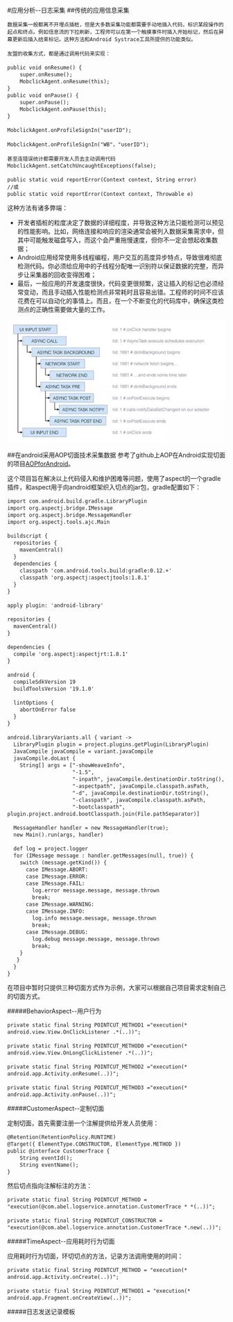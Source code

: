 #应用分析--日志采集
##传统的应用信息采集

	数据采集一般都离不开埋点插桩，但是大多数采集功能都需要手动地插入代码，标识某段操作的起点和终点。例如信息流的下拉刷新，工程师可以在第一个触摸事件时插入开始标记，然后在屏幕更新后插入结束标记。这种方法和Android Systrace工具所提供的功能类似。
	
	友盟的收集方式，都是通过调用代码来实现：

	public void onResume() {
		super.onResume();
		MobclickAgent.onResume(this);
	}
	public void onPause() {
		super.onPause();
		MobclickAgent.onPause(this);
	}
	
	MobclickAgent.onProfileSignIn("userID");
	
	MobclickAgent.onProfileSignIn("WB"，"userID");
	
	甚至连错误统计都需要开发人员去主动调用代码
	MobclickAgent.setCatchUncaughtExceptions(false); 
	
	public static void reportError(Context context, String error)   
	//或  
	public static void reportError(Context context, Throwable e)
	
这种方法有诸多弊端：

- 开发者插桩的粒度决定了数据的详细程度，并导致这种方法只能检测可以预见的性能影响。比如，网络连接和响应的渲染通常会被列入数据采集需求中，但其中可能触发磁盘写入，而这个会严重拖慢速度，但你不一定会想起收集数据；
- Android应用经常使用多线程编程，用户交互的高度异步特点，导致很难彻底检测代码。你必须给应用中的子线程分配唯一识别符以保证数据的完整，而异步让采集器的回收变得困难；
- 最后，一般应用的开发速度很快，代码变更很频繁，这让插入的标记也必须经常变动，而且手动插入性能检测点非常耗时且容易出错。工程师的时间不应该花费在可以自动化的事情上。而且，在一个不断变化的代码库中，确保这类检测点的正确性需要做大量的工作。

![image](https://github.com/Abelzzg/AOP_LOG_CONNECTOR/raw/master/screen/640.jpeg)

##在android采用AOP切面技术采集数据
参考了github上AOP在Android实现切面的项目[AOPforAndroid](http://fernandocejas.com/2014/08/03/aspect-oriented-programming-in-android/)。

这个项目旨在解决以上代码侵入和维护困难等问题，使用了aspect的一个gradle插件，和aspect用于向android框架织入切点的jar包，gradle配置如下：

	import com.android.build.gradle.LibraryPlugin
	import org.aspectj.bridge.IMessage
	import org.aspectj.bridge.MessageHandler
	import org.aspectj.tools.ajc.Main
	 
	buildscript {
	  repositories {
    	mavenCentral()
	  }
	  dependencies {
    	classpath 'com.android.tools.build:gradle:0.12.+'
    	classpath 'org.aspectj:aspectjtools:1.8.1'
	  }
	}
 
	apply plugin: 'android-library'
 
	repositories {
	  mavenCentral()
	}
	 
	dependencies {
	  compile 'org.aspectj:aspectjrt:1.8.1'
	}
	 
	android {
	  compileSdkVersion 19
	  buildToolsVersion '19.1.0'
	 
	  lintOptions {
	    abortOnError false
	  }
	}
 
	android.libraryVariants.all { variant ->
	  LibraryPlugin plugin = project.plugins.getPlugin(LibraryPlugin)
	  JavaCompile javaCompile = variant.javaCompile
	  javaCompile.doLast {
	    String[] args = ["-showWeaveInfo",
	                     "-1.5",
	                     "-inpath", javaCompile.destinationDir.toString(),
	                     "-aspectpath", javaCompile.classpath.asPath,
	                     "-d", javaCompile.destinationDir.toString(),
	                     "-classpath", javaCompile.classpath.asPath,
	                     "-bootclasspath", plugin.project.android.bootClasspath.join(File.pathSeparator)]
 
      MessageHandler handler = new MessageHandler(true);
      new Main().run(args, handler)
 
      def log = project.logger
      for (IMessage message : handler.getMessages(null, true)) {
        switch (message.getKind()) {
          case IMessage.ABORT:
          case IMessage.ERROR:
          case IMessage.FAIL:
            log.error message.message, message.thrown
            break;
          case IMessage.WARNING:
          case IMessage.INFO:
            log.info message.message, message.thrown
            break;
          case IMessage.DEBUG:
            log.debug message.message, message.thrown
            break;
        }
       }
	  }
	}

在项目中暂时只提供三种切面方式作为示例，大家可以根据自己项目需求定制自己的切面方式。

#####BehaviorAspect--用户行为


	private static final String POINTCUT_METHOD1 ="execution(* android.view.View.OnClickListener .*(..))";

	private static final String POINTCUT_METHOD0 ="execution(* android.view.View.OnLongClickListener .*(..))";

	private static final String POINTCUT_METHOD2 ="execution(* android.app.Activity.onResume(..))";

	private static final String POINTCUT_METHOD3 ="execution(* android.app.Activity.onPause(..))";


#####CustomerAspect--定制切面

定制切面，首先需要注册一个注解提供给开发人员使用：

	@Retention(RetentionPolicy.RUNTIME)
	@Target({ ElementType.CONSTRUCTOR, ElementType.METHOD })
	public @interface CustomerTrace {
	    String eventId();
	    String eventName();
	}

然后切点指向注解标注的方法：

	private static final String POINTCUT_METHOD = 	"execution(@com.abel.logservice.annotation.CustomerTrace * *(..))";

	private static final String POINTCUT_CONSTRUCTOR = 	"execution(@com.abel.logservice.annotation.CustomerTrace *.new(..))";

#####TimeAspect--应用耗时行为切面

应用耗时行为切面，环切切点的方法，记录方法调用使用的时间：

	private static final String POINTCUT_METHOD = "execution(* android.app.Activity.onCreate(..))";
            
	private static final String POINTCUT_METHOD1 = "execution(* android.app.Fragment.onCreateView(..))";


#####日志发送记录模板









